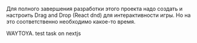 Для полного завершения разработки этого проекта надо создать и настроить Drag and Drop (React dnd) для интерактивности игры. Но на это соответственно необходимо какое-то время.

WAYTOYA. test task on nextjs